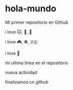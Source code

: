 # hola-mundo

Mi primer repositorio en Github

i love :cat:, :hamburger:, :musical_note:

i love :video_game:, :soccer:, :peru:

i love :dog:

mi ultima linea en el repositorio 

nueva actividad

finalizamos cn github
